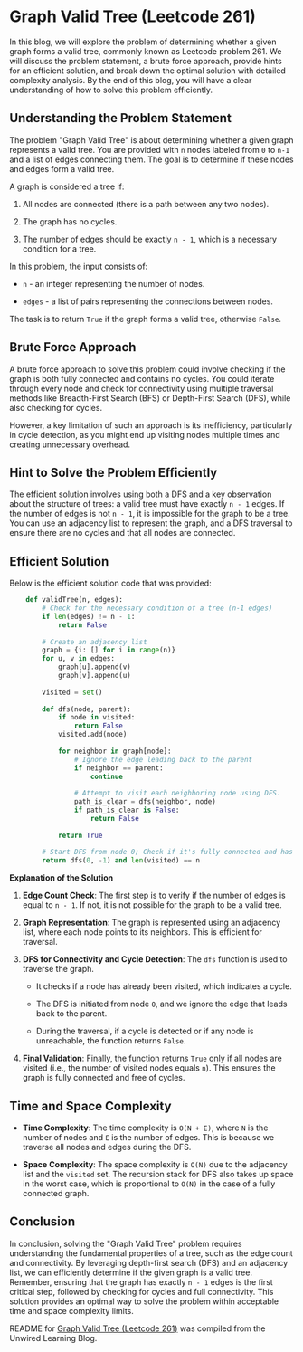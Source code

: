 # Graph Valid Tree (Leetcode 261)

In this blog, we will explore the problem of determining whether a given graph forms a valid tree, commonly known as Leetcode problem 261. We will discuss the problem statement, a brute force approach, provide hints for an efficient solution, and break down the optimal solution with detailed complexity analysis. By the end of this blog, you will have a clear understanding of how to solve this problem efficiently.

## Understanding the Problem Statement

The problem "Graph Valid Tree" is about determining whether a given graph represents a valid tree. You are provided with `n` nodes labeled from `0` to `n-1` and a list of edges connecting them. The goal is to determine if these nodes and edges form a valid tree.

A graph is considered a tree if:

1. All nodes are connected (there is a path between any two nodes).
    
2. The graph has no cycles.
    
3. The number of edges should be exactly `n - 1`, which is a necessary condition for a tree.
    

In this problem, the input consists of:

* `n` - an integer representing the number of nodes.
    
* `edges` - a list of pairs representing the connections between nodes.
    

The task is to return `True` if the graph forms a valid tree, otherwise `False`.

## Brute Force Approach

A brute force approach to solve this problem could involve checking if the graph is both fully connected and contains no cycles. You could iterate through every node and check for connectivity using multiple traversal methods like Breadth-First Search (BFS) or Depth-First Search (DFS), while also checking for cycles.

However, a key limitation of such an approach is its inefficiency, particularly in cycle detection, as you might end up visiting nodes multiple times and creating unnecessary overhead.

## Hint to Solve the Problem Efficiently

The efficient solution involves using both a DFS and a key observation about the structure of trees: a valid tree must have exactly `n - 1` edges. If the number of edges is not `n - 1`, it is impossible for the graph to be a tree. You can use an adjacency list to represent the graph, and a DFS traversal to ensure there are no cycles and that all nodes are connected.

## Efficient Solution

Below is the efficient solution code that was provided:

```python
    def validTree(n, edges):
        # Check for the necessary condition of a tree (n-1 edges)
        if len(edges) != n - 1:  
            return False
        
        # Create an adjacency list
        graph = {i: [] for i in range(n)}
        for u, v in edges:
            graph[u].append(v)
            graph[v].append(u)
        
        visited = set()
        
        def dfs(node, parent):
            if node in visited:
                return False
            visited.add(node)
            
            for neighbor in graph[node]:
                # Ignore the edge leading back to the parent
                if neighbor == parent:  
                    continue
                
                # Attempt to visit each neighboring node using DFS.
                path_is_clear = dfs(neighbor, node)
                if path_is_clear is False:
                    return False
            
            return True
        
        # Start DFS from node 0; Check if it's fully connected and has no cycle
        return dfs(0, -1) and len(visited) == n
```

**Explanation of the Solution**

1. **Edge Count Check**: The first step is to verify if the number of edges is equal to `n - 1`. If not, it is not possible for the graph to be a valid tree.
    
2. **Graph Representation**: The graph is represented using an adjacency list, where each node points to its neighbors. This is efficient for traversal.
    
3. **DFS for Connectivity and Cycle Detection**: The `dfs` function is used to traverse the graph.
    
    * It checks if a node has already been visited, which indicates a cycle.
        
    * The DFS is initiated from node `0`, and we ignore the edge that leads back to the parent.
        
    * During the traversal, if a cycle is detected or if any node is unreachable, the function returns `False`.
        
4. **Final Validation**: Finally, the function returns `True` only if all nodes are visited (i.e., the number of visited nodes equals `n`). This ensures the graph is fully connected and free of cycles.
    

## Time and Space Complexity

* **Time Complexity**: The time complexity is `O(N + E)`, where `N` is the number of nodes and `E` is the number of edges. This is because we traverse all nodes and edges during the DFS.
    
* **Space Complexity**: The space complexity is `O(N)` due to the adjacency list and the `visited` set. The recursion stack for DFS also takes up space in the worst case, which is proportional to `O(N)` in the case of a fully connected graph.
    

## Conclusion

In conclusion, solving the "Graph Valid Tree" problem requires understanding the fundamental properties of a tree, such as the edge count and connectivity. By leveraging depth-first search (DFS) and an adjacency list, we can efficiently determine if the given graph is a valid tree. Remember, ensuring that the graph has exactly `n - 1` edges is the first critical step, followed by checking for cycles and full connectivity. This solution provides an optimal way to solve the problem within acceptable time and space complexity limits.


README for [Graph Valid Tree (Leetcode 261)](https://blog.unwiredlearning.com/graph-valid-tree) was compiled from the Unwired Learning Blog.